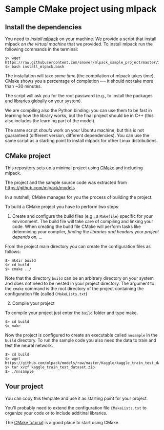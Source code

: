 # Sample CMake project using mlpack


## Install the dependencies

You need to *install* [mlpack](https://www.mlpack.org) on your machine. We provide a script that install mlpack *on the virtual machine* that we provided. To install mlpack run the following commands in the terminal:

```
$> wget https://raw.githubusercontent.com/smover/mlpack_sample_project/master/install_mlpack.bash
$> bash install_mlpack.bash
```

The installation will take *some time* (the compilation of mlpack takes time). CMake shows you a percentage of completion --- it should not take more than ~30 minutes.

The script will ask you for the root password (e.g., to install the packages and libraries globally on your system).

We are compiling also the Python binding: you can use them to be fast in learning how the library works, but the final project should be in C++ (this also includes the learning part of the model).

The same script *should* work on your Ubuntu machine, but this is not guaranteed (different version, different dependencies). You can use the same script as a starting point to install mlpack for other Linux distributions.

## CMake project
This repository sets up a minimal project using [CMake](https://cmake.org) and including mlpack.

The project and the sample source code was extracted from https://github.com/mlpack/models


In a nutshell, CMake manages for you the process of building the project.

To build a CMake project you have to perform two steps:

1. Create and configure the build files (e.g., a `Makefile`) specific for your environment. The build file will take care of compiling and linking your code. When creating the build file CMake will perform tasks like determining your compiler, *finding the libraries and headers your project depends on*, ...

From the project main directory you can create the configuration files as follows:
```
$> mkdir build
$> cd build
$> cmake ../
```

Note that the directory `build` can be an arbitrary directory on your system and does not need to be nested in your project directory. The argument to the `cmake` command is the root directory of the project containing the configuration file (called `CMakeLists.txt`)

2. Compile your project

To compile your project just enter the `build` folder and type make.
```
$> cd build
$> make
```

Now the project is configured to create an executable called `nnsample` in the `build` directory.
To run the sample code you also need the data to train and test the neural network.
```
$> cd build
$> wget https://github.com/mlpack/models/raw/master/Kaggle/kaggle_train_test_dataset.zip
$> tar xvzf kaggle_train_test_dataset.zip
$> ./nnsample
```



## Your project

You can copy this template and use it as starting point for your project.

You'll probably need to extend the configuration file `CMakeLists.txt` to organize your code or to include additinal libraries.

The [CMake tutorial](https://cmake.org/cmake-tutorial/) is a good place to start using CMake.




